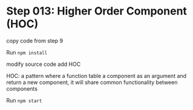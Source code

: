 # Step 013: Higher Order Component (HOC)

copy code from step 9

Run `npm install`

modify source code add HOC

HOC: a pattern where a function table a component as an argument and return a new component, it will share common functionality between components

Run `npm start`
